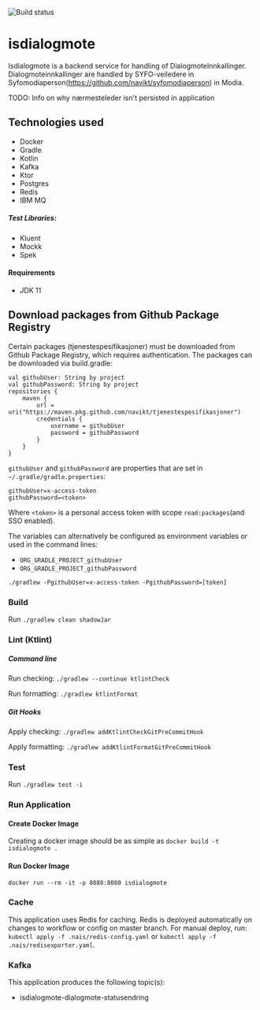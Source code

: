 ![Build status](https://github.com/navikt/isdialogmote/workflows/main/badge.svg?branch=master)

# isdialogmote
Isdialogmote is a backend service for handling of DialogmoteInnkallinger. Dialogmoteinnkallinger are handled by 
SYFO-veiledere in Syfomodiaperson(https://github.com/navikt/syfomodiaperson) in Modia.

TODO: Info on why nærmesteleder isn't persisted in application

## Technologies used
* Docker
* Gradle
* Kotlin
* Kafka
* Ktor
* Postgres
* Redis
* IBM MQ

##### Test Libraries:
* Kluent
* Mockk
* Spek

#### Requirements
* JDK 11

## Download packages from Github Package Registry
Certain packages (tjenestespesifikasjoner) must be downloaded from Github Package Registry, which requires authentication.
The packages can be downloaded via build.gradle:
```
val githubUser: String by project
val githubPassword: String by project
repositories {
    maven {
        url = uri("https://maven.pkg.github.com/navikt/tjenestespesifikasjoner")
        credentials {
            username = githubUser
            password = githubPassword
        }
    }
}
```

`githubUser` and `githubPassword` are properties that are set in `~/.gradle/gradle.properties`:

```
githubUser=x-access-token
githubPassword=<token>
```

Where `<token>` is a personal access token with scope `read:packages`(and SSO enabled).

The variables can alternatively be configured as environment variables or used in the command lines:

* `ORG_GRADLE_PROJECT_githubUser`
* `ORG_GRADLE_PROJECT_githubPassword`

```
./gradlew -PgithubUser=x-access-token -PgithubPassword=[token]
```

### Build
Run `./gradlew clean shadowJar`


### Lint (Ktlint)
##### Command line
Run checking: `./gradlew --continue ktlintCheck`

Run formatting: `./gradlew ktlintFormat`
##### Git Hooks
Apply checking: `./gradlew addKtlintCheckGitPreCommitHook`

Apply formatting: `./gradlew addKtlintFormatGitPreCommitHook`

### Test
Run `./gradlew test -i`

### Run Application

#### Create Docker Image
Creating a docker image should be as simple as `docker build -t isdialogmote .`

#### Run Docker Image
`docker run --rm -it -p 8080:8080 isdialogmote`

### Cache
This application uses Redis for caching. Redis is deployed automatically on changes to workflow or config on master branch. For manual deploy, run: `kubectl apply -f .nais/redis-config.yaml` or `kubectl apply -f .nais/redisexporter.yaml`.

### Kafka
This application produces the following topic(s):
* isdialogmote-dialogmote-statusendring
